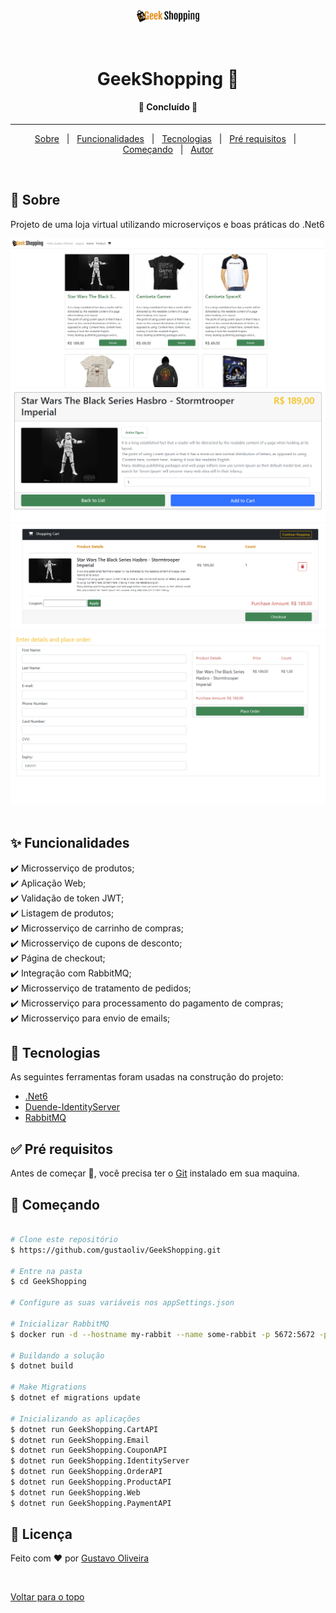 <div align="center" id="top"> 
  <img src="https://github.com/gustaoliv/GeekShopping/blob/main/GeekShopping.Web/wwwroot/images/geek_shopping.png" alt="GeekShopping" width="100px"/>

  &#xa0;
</div>

<h1 align="center">GeekShopping 🛒</h1>


<!-- Status -->

<h4 align="center"> 
	🚀  Concluído  🚀
</h4> 

<hr>

<p align="center">
  <a href="#dart-sobre">Sobre</a> &#xa0; | &#xa0; 
  <a href="#sparkles-funcionalidades">Funcionalidades</a> &#xa0; | &#xa0;
  <a href="#rocket-tecnologias">Tecnologias</a> &#xa0; | &#xa0;
  <a href="#white_check_mark-pré-requisitos">Pré requisitos</a> &#xa0; | &#xa0;
  <a href="#checkered_flag-começando">Começando</a> &#xa0; | &#xa0;
  <a href="https://github.com/gustavoliv" target="_blank">Autor</a>
</p>

<br>

## :dart: Sobre ##

Projeto de uma loja virtual utilizando microserviços e boas práticas do .Net6

<div align="center"> 
  <img src="GenericImages/Print1.png" alt="TrulyExpenses Website" />
  <img src="GenericImages/Print2.png" alt="TrulyExpenses Website" />
  <img src="GenericImages/Print3.png" alt="TrulyExpenses Website" />
  <img src="GenericImages/Print4.png" alt="TrulyExpenses Website" />
  &#xa0;
</div>


## :sparkles: Funcionalidades ##

:heavy_check_mark: Microsserviço de produtos;\
:heavy_check_mark: Aplicação Web; \
:heavy_check_mark: Validação de token JWT; \
:heavy_check_mark: Listagem de produtos; \
:heavy_check_mark: Microsserviço de carrinho de compras; \
:heavy_check_mark: Microsserviço de cupons de desconto; \
:heavy_check_mark: Página de checkout; \
:heavy_check_mark: Integração com RabbitMQ; \
:heavy_check_mark: Microsserviço de tratamento de pedidos; \
:heavy_check_mark: Microsserviço para processamento do pagamento de compras; \
:heavy_check_mark: Microsserviço para envio de emails; 

## :rocket: Tecnologias ##

As seguintes ferramentas foram usadas na construção do projeto:

- [.Net6](https://dotnet.microsoft.com/pt-br/)
- [Duende-IdentityServer](https://duendesoftware.com/products/identityserver)
- [RabbitMQ](https://www.rabbitmq.com/)

## :white_check_mark: Pré requisitos ##

Antes de começar :checkered_flag:, você precisa ter o [Git](https://git-scm.com) instalado em sua maquina.

## :checkered_flag: Começando ##

```bash

# Clone este repositório
$ https://github.com/gustaoliv/GeekShopping.git

# Entre na pasta
$ cd GeekShopping

# Configure as suas variáveis nos appSettings.json

# Inicializar RabbitMQ
$ docker run -d --hostname my-rabbit --name some-rabbit -p 5672:5672 -p 15672:15672 rabbitmq:3-management

# Buildando a solução
$ dotnet build

# Make Migrations
$ dotnet ef migrations update

# Inicializando as aplicações
$ dotnet run GeekShopping.CartAPI
$ dotnet run GeekShopping.Email
$ dotnet run GeekShopping.CouponAPI
$ dotnet run GeekShopping.IdentityServer
$ dotnet run GeekShopping.OrderAPI
$ dotnet run GeekShopping.ProductAPI
$ dotnet run GeekShopping.Web
$ dotnet run GeekShopping.PaymentAPI

```

## :memo: Licença ##

Feito com :heart: por <a href="https://github.com/gustaoliv" target="_blank">Gustavo Oliveira</a>

&#xa0;

<a href="#top">Voltar para o topo</a>
